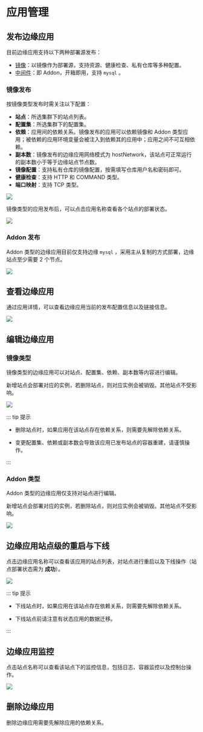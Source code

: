 # 应用管理

## 发布边缘应用

目前边缘应用支持以下两种部署源发布：

- [镜像](#镜像发布)：以镜像作为部署源，支持资源、健康检查、私有仓库等多种配置。
- [中间件](#addon-发布)：即 Addon，开箱即用，支持 `mysql` 。

### 镜像发布

按镜像类型发布时需关注以下配置：

- **站点**：所选集群下的站点列表。
- **配置集**：所选集群下的配置集。
- **依赖**：应用间的依赖关系。镜像发布的应用可以依赖镜像和 Addon 类型应用；被依赖的应用环境变量会被注入到依赖其的应用中；应用之间不可互相依赖。
- **副本数**：镜像发布的边缘应用网络模式为 hostNetwork，该站点可正常运行的副本数小于等于边缘站点节点数。
- **镜像配置**：支持私有仓库的镜像配置，按需填写仓库用户名和密码即可。
- **健康检查**：支持 HTTP 和 COMMAND 类型。
- **端口映射**：支持 TCP 类型。

![](https://terminus-paas.oss-cn-hangzhou.aliyuncs.com/paas-doc/2021/08/19/b87b2f8b-9602-47d8-8fdd-7b96056c7a97.png)

镜像类型的应用发布后，可以点击应用名称查看各个站点的部署状态。

![](https://terminus-paas.oss-cn-hangzhou.aliyuncs.com/paas-doc/2021/08/19/4047b0ec-de8e-4092-b6cf-2cbf85ebe352.png)

### Addon 发布

Addon 类型的边缘应用目前仅支持边缘 `mysql` ，采用主从复制的方式部署，边缘站点至少需要 2 个节点。

![](https://terminus-paas.oss-cn-hangzhou.aliyuncs.com/paas-doc/2021/08/19/ea536a01-4582-4de0-86b3-90bc89a0d586.png)

## 查看边缘应用

通过应用详情，可以查看边缘应用当前的发布配置信息以及链接信息。

![](https://terminus-paas.oss-cn-hangzhou.aliyuncs.com/paas-doc/2021/08/19/88571f92-0e7b-4ab1-ad3b-aea6cdbd9b02.png)

## 编辑边缘应用

### 镜像类型

镜像类型的边缘应用可以对站点、配置集、依赖、副本数等内容进行编辑。

新增站点会部署对应的实例，若删除站点，则对应实例会被销毁。其他站点不受影响。

![](https://terminus-paas.oss-cn-hangzhou.aliyuncs.com/paas-doc/2021/08/19/e437d320-8b9b-424f-b73f-2491c38e0266.png)

::: tip 提示

* 删除站点时，如果应用在该站点存在依赖关系，则需要先解除依赖关系。

* 变更配置集、依赖或副本数会导致该应用已发布站点的容器重建，请谨慎操作。

:::

### Addon 类型

Addon 类型的边缘应用仅支持对站点进行编辑。

新增站点会部署对应的实例，若删除站点，则对应实例会被销毁。其他站点不受影响。

![](https://terminus-paas.oss-cn-hangzhou.aliyuncs.com/paas-doc/2021/08/19/86c233e8-af7d-4906-9799-3eed193f63fe.png)

## 边缘应用站点级的重启与下线

点击边缘应用名称可以查看该应用的站点列表，对站点进行重启以及下线操作（站点部署状态需为 **成功**）。

![](https://terminus-paas.oss-cn-hangzhou.aliyuncs.com/paas-doc/2021/08/19/84e27876-910c-4336-84ee-8d90b92d7fff.png)

::: tip 提示

* 下线站点时，如果应用在该站点存在依赖关系，则需要先解除依赖关系。

* 下线站点前请注意有状态应用的数据迁移。

:::

## 边缘应用监控

点击站点名称可以查看该站点下的监控信息，包括日志、容器监控以及控制台操作。

![](https://terminus-paas.oss-cn-hangzhou.aliyuncs.com/paas-doc/2021/08/19/145b2d34-ed23-4fbf-aa30-17b1a7b70c37.png)

## 删除边缘应用

删除边缘应用需要先解除应用的依赖关系。
